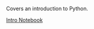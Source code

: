 Covers an introduction to Python.

[Intro Notebook](http://datahub.berkeley.edu/user-redirect/interact?account=ds-modules&repo=LINGUIS-110&branch=master&path=Intro)